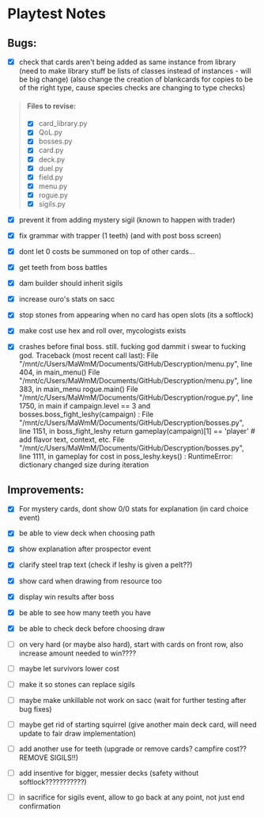 <!-- LTeX: enabled=false -->
# Playtest Notes

## Bugs:

- [x] check that cards aren't being added as same instance from library (need to make library stuff be lists of classes instead of instances - will be big change) (also change the creation of blankcards for copies to be of the right type, cause species checks are changing to type checks)
 > #### Files to revise:
 > - [x] card_library.py
 > - [x] QoL.py
 > - [x] bosses.py
 > - [x] card.py
 > - [x] deck.py
 > - [x] duel.py
 > - [x] field.py
 > - [x] menu.py
 > - [x] rogue.py
 > - [x] sigils.py

- [x] prevent it from adding mystery sigil (known to happen with trader)

- [x] fix grammar with trapper (1 teeth) (and with post boss screen)

- [x] dont let 0 costs be summoned on top of other cards...

- [x] get teeth from boss battles

- [x] dam builder should inherit sigils

- [x] increase ouro's stats on sacc

- [x] stop stones from appearing when no card has open slots (its a softlock)

- [x] make cost use hex and roll over, mycologists exists

- [x] crashes before final boss. still. fucking god dammit i swear to fucking god.
Traceback (most recent call last):
  File "/mnt/c/Users/MaWmM/Documents/GitHub/Descryption/menu.py", line 404, in <module>
    main_menu()
  File "/mnt/c/Users/MaWmM/Documents/GitHub/Descryption/menu.py", line 383, in main_menu
    rogue.main()
  File "/mnt/c/Users/MaWmM/Documents/GitHub/Descryption/rogue.py", line 1750, in main
    if campaign.level == 3 and bosses.boss_fight_leshy(campaign) :
  File "/mnt/c/Users/MaWmM/Documents/GitHub/Descryption/bosses.py", line 1151, in boss_fight_leshy
    return gameplay(campaign)[1] == 'player' # add flavor text, context, etc.
  File "/mnt/c/Users/MaWmM/Documents/GitHub/Descryption/bosses.py", line 1111, in gameplay
    for cost in poss_leshy.keys() :
RuntimeError: dictionary changed size during iteration



## Improvements:

- [x] For mystery cards, dont show 0/0 stats for explanation (in card choice event)

- [x] be able to view deck when choosing path

- [x] show explanation after prospector event

- [x] clarify steel trap text (check if leshy is given a pelt??)

- [x] show card when drawing from resource too

- [x] display win results after boss

- [x] be able to see how many teeth you have

- [x] be able to check deck before choosing draw

- [ ] on very hard (or maybe also hard), start with cards on front row, also increase amount needed to win????

- [ ] maybe let survivors lower cost

- [ ] make it so stones can replace sigils

- [ ] maybe make unkillable not work on sacc (wait for further testing after bug fixes)

- [ ] maybe get rid of starting squirrel (give another main deck card, will need update to fair draw implementation)

- [ ] add another use for teeth (upgrade or remove cards? campfire cost?? REMOVE SIGILS!!)

- [ ] add insentive for bigger, messier decks (safety without softlock???????????)

- [ ] in sacrifice for sigils event, allow to go back at any point, not just end confirmation
